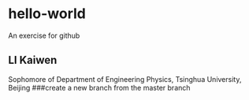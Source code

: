 # hello-world
An exercise for github
## LI Kaiwen
Sophomore of Department of Engineering Physics, Tsinghua University, Beijing
###create a new branch from the master branch
